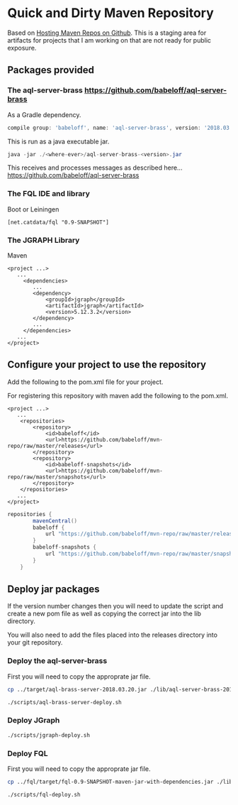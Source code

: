 # Quick and Dirty Maven Repository

Based on [Hosting Maven Repos on Github](https://cemerick.com/2010/08/24/hosting-maven-repos-on-github/).
This is a staging area for artifacts for projects that I am working on that are not ready for public exposure.

## Packages provided

### The **aql-server-brass** https://github.com/babeloff/aql-server-brass

As a Gradle dependency.
```gradle
compile group: 'babeloff', name: 'aql-server-brass', version: '2018.03.20'
```

This is run as a java executable jar.
```java
java -jar ./<where-ever>/aql-server-brass-<version>.jar
```

This receives and processes messages as described here...
https://github.com/babeloff/aql-server-brass

### The FQL IDE and library

Boot or Leiningen
```boot
[net.catdata/fql "0.9-SNAPSHOT"]
```

### The JGRAPH Library

Maven
```mvn
<project ...>
   ...
     <dependencies>
        ...
        <dependency>
            <groupId>jgraph</groupId>
            <artifactId>jgraph</artifactId>
            <version>5.12.3.2</version>
        </dependency>
        ...
     </dependencies>
   ...
</project>
```

## Configure your project to use the repository

Add the following to the pom.xml file for your project.

For registering this repository with maven add the following to the pom.xml.
```maven
<project ...>
   ...
    <repositories>
        <repository>
            <id>babeloff</id>
            <url>https://github.com/babeloff/mvn-repo/raw/master/releases</url>
        </repository>
        <repository>
            <id>babeloff-snapshots</id>
            <url>https://github.com/babeloff/mvn-repo/raw/master/snapshots</url>
        </repository>
    </repositories>
   ...
</project>
```

```gradle
repositories {
        mavenCentral()
        babeloff {
            url "https://github.com/babeloff/mvn-repo/raw/master/releases"
        }
        babeloff-snapshots {
            url "https://github.com/babeloff/mvn-repo/raw/master/snapshots"
        }
    }
```


## Deploy jar packages

If the version number changes then you will need to update the
script and create a new pom file as well as copying the
correct jar into the lib directory.

You will also need to add the files placed into
the releases directory into your git repository.

### Deploy the aql-server-brass

First you will need to copy the approprate jar file.
```bash
cp ../target/aql-brass-server-2018.03.20.jar ./lib/aql-server-brass-2018.03.20.jar
```

```bash
./scripts/aql-brass-server-deploy.sh
```

### Deploy JGraph

```bash
./scripts/jgraph-deploy.sh
```

### Deploy FQL

First you will need to copy the approprate jar file.
```bash
cp ../fql/target/fql-0.9-SNAPSHOT-maven-jar-with-dependencies.jar ./lib/fql-0.9-SNAPSHOT.jar
```

```bash
./scripts/fql-deploy.sh
```
